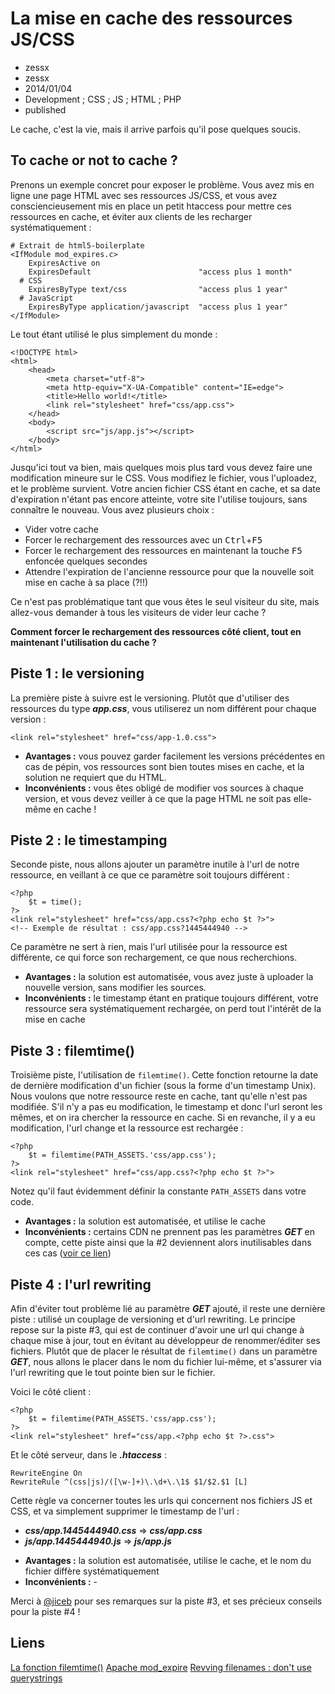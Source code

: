 # La mise en cache des ressources JS/CSS
- zessx
- zessx
- 2014/01/04
- Development ; CSS ; JS ; HTML ; PHP
- published

Le cache, c'est la vie, mais il arrive parfois qu'il pose quelques soucis.

## To cache or not to cache ?

Prenons un exemple concret pour exposer le problème. Vous avez mis en ligne une page HTML avec ses ressources JS/CSS, et vous avez consciencieusement mis en place un petit htaccess pour mettre ces ressources en cache, et éviter aux clients de les recharger systématiquement :

	# Extrait de html5-boilerplate
	<IfModule mod_expires.c>
	    ExpiresActive on
	    ExpiresDefault                        "access plus 1 month"
	  # CSS
	    ExpiresByType text/css                "access plus 1 year"
	  # JavaScript
	    ExpiresByType application/javascript  "access plus 1 year"
	</IfModule>

Le tout étant utilisé le plus simplement du monde :

	<!DOCTYPE html>
	<html>
	    <head>
	        <meta charset="utf-8">
	        <meta http-equiv="X-UA-Compatible" content="IE=edge">
	        <title>Hello world!</title>
	        <link rel="stylesheet" href="css/app.css">
	    </head>
	    <body>
	        <script src="js/app.js"></script>
	    </body>
	</html>

Jusqu'ici tout va bien, mais quelques mois plus tard vous devez faire une modification mineure sur le CSS. Vous modifiez le fichier, vous l'uploadez, et le problème survient. Votre ancien fichier CSS étant en cache, et sa date d'expiration n'étant pas encore atteinte, votre site l'utilise toujours, sans connaître le nouveau. Vous avez plusieurs choix :

* Vider votre cache
* Forcer le rechargement des ressources avec un <kbd>Ctrl</kbd>+<kbd>F5</kbd>
* Forcer le rechargement des ressources en maintenant la touche <kbd>F5</kbd> enfoncée quelques secondes
* Attendre l'expiration de l'ancienne ressource pour que la nouvelle soit mise en cache à sa place (?!!)

Ce n'est pas problématique tant que vous êtes le seul visiteur du site, mais allez-vous demander à tous les visiteurs de vider leur cache ?

**Comment forcer le rechargement des ressources côté client, tout en maintenant l'utilisation du cache ?**

## Piste 1 : le versioning

La première piste à suivre est le versioning. Plutôt que d'utiliser des ressources du type ***app.css***, vous utiliserez un nom différent pour chaque version :

	<link rel="stylesheet" href="css/app-1.0.css">

* **Avantages :** vous pouvez garder facilement les versions précédentes en cas de pépin, vos ressources sont bien toutes mises en cache, et la solution ne requiert que du HTML.
* **Inconvénients :** vous êtes obligé de modifier vos sources à chaque version, et vous devez veiller à ce que la page HTML ne soit pas elle-même en cache !

## Piste 2 : le timestamping

Seconde piste, nous allons ajouter un paramètre inutile à l'url de notre ressource, en veillant à ce que ce paramètre soit toujours différent :

	<?php
	    $t = time();
	?>
	<link rel="stylesheet" href="css/app.css?<?php echo $t ?>">
	<!-- Exemple de résultat : css/app.css?1445444940 -->

Ce paramètre ne sert à rien, mais l'url utilisée pour la ressource est différente, ce qui force son rechargement, ce que nous recherchions.

* **Avantages :** la solution est automatisée, vous avez juste à uploader la nouvelle version, sans modifier les sources.
* **Inconvénients :** le timestamp étant en pratique toujours différent, votre ressource sera systématiquement rechargée, on perd tout l'intérêt de la mise en cache

## Piste 3 : filemtime()

Troisième piste, l'utilisation de `filemtime()`. Cette fonction retourne la date de dernière modification d'un fichier (sous la forme d'un timestamp Unix). Nous voulons que notre ressource reste en cache, tant qu'elle n'est pas modifiée. S'il n'y a pas eu modification, le timestamp et donc l'url seront les mêmes, et on ira chercher la ressource en cache. Si en revanche, il y a eu modification, l'url change et la ressource est rechargée :

	<?php
	    $t = filemtime(PATH_ASSETS.'css/app.css');
	?>
	<link rel="stylesheet" href="css/app.css?<?php echo $t ?>">

Notez qu'il faut évidemment définir la constante `PATH_ASSETS` dans votre code.

* **Avantages :** la solution est automatisée, et utilise le cache
* **Inconvénients :** certains CDN ne prennent pas les paramètres ***GET*** en compte, cette piste ainsi que la #2 deviennent alors inutilisables dans ces cas ([voir ce lien](http://stevesouders.com/blog/2008/08/23/revving-filenames-dont-use-querystring))

## Piste 4 : l'url rewriting

Afin d'éviter tout problème lié au paramètre ***GET*** ajouté, il reste une dernière piste : utilisé un couplage de versioning et d'url rewriting.
Le principe repose sur la piste #3, qui est de continuer d'avoir une url qui change à chaque mise à jour, tout en évitant au développeur de renommer/éditer ses fichiers. Plutôt que de placer le résultat de `filemtime()` dans un paramètre ***GET***, nous allons le placer dans le nom du fichier lui-même, et s'assurer via l'url rewriting que le tout pointe bien sur le fichier.

Voici le côté client :

	<?php
	    $t = filemtime(PATH_ASSETS.'css/app.css');
	?>
	<link rel="stylesheet" href="css/app.<?php echo $t ?>.css">

Et le côté serveur, dans le ***.htaccess*** :

	RewriteEngine On
	RewriteRule ^(css|js)/([\w-]+)\.\d+\.\1$ $1/$2.$1 [L]

Cette règle va concerner toutes les urls qui concernent nos fichiers JS et CSS, et va simplement supprimer le timestamp de l'url :

- ***css/app.1445444940.css*** => ***css/app.css***
- ***js/app.1445444940.js***   => ***js/app.js***

<!-- - -->

* **Avantages :** la solution est automatisée, utilise le cache, et le nom du fichier diffère systématiquement
* **Inconvénients :** -

Merci à [@jiceb](https://twitter.com/jiceb) pour ses remarques sur la piste #3, et ses précieux conseils pour la piste #4 !

## Liens

[La fonction filemtime()](http://php.net/manual/fr/function.filemtime.php)
[Apache mod_expire](http://httpd.apache.org/docs/2.2/mod/mod_expires.html)
[Revving filenames : don't use querystrings](http://stevesouders.com/blog/2008/08/23/revving-filenames-dont-use-querystring)